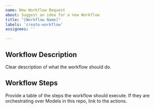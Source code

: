 ```yaml
---
name: New Workflow Request
about: Suggest an idea for a new Workflow
title: "[Workflow Name]"
labels: 'create-workflow'
assignees: ''

---
```


## Workflow Description
Clear description of what the workflow should do.

## Workflow Steps
Provide a table of the steps the workflow should execute. If they are orchestrating over Models in this repo, link to the actions.  
